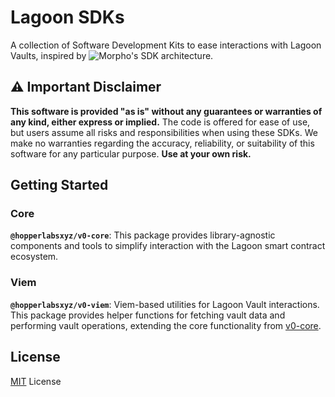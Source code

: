 # Lagoon SDKs

A collection of Software Development Kits to ease interactions with Lagoon Vaults, inspired by ![Morpho's SDK architecture](https://github.com/morpho-org/sdks).

## ⚠️ Important Disclaimer

**This software is provided "as is" without any guarantees or warranties of any kind, either express or implied.** The code is offered for ease of use, but users assume all risks and responsibilities when using these SDKs. We make no warranties regarding the accuracy, reliability, or suitability of this software for any particular purpose. **Use at your own risk.**

## Getting Started

### Core

**`@hopperlabsxyz/v0-core`**: This package provides library-agnostic components and tools to simplify interaction with the Lagoon smart contract ecosystem.

### Viem

**`@hopperlabsxyz/v0-viem`**: Viem-based utilities for Lagoon Vault interactions. This package provides helper functions for fetching vault data and performing vault operations, extending the core functionality from [v0-core](./packages/v0-core/).

## License

[MIT](/LICENSE) License
